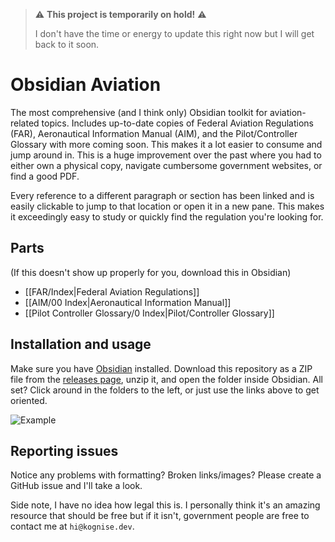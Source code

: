 > ⚠️ **This project is temporarily on hold!** ⚠️
> 
> I don't have the time or energy to update this right now but I will get back to it soon.

# Obsidian Aviation

The most comprehensive (and I think only) Obsidian toolkit for aviation-related topics. Includes up-to-date copies of Federal Aviation Regulations (FAR), Aeronautical Information Manual (AIM), and the Pilot/Controller Glossary with more coming soon. This makes it a lot easier to consume and jump around in. This is a huge improvement over the past where you had to either own a physical copy, navigate cumbersome government websites, or find a good PDF.

Every reference to a different paragraph or section has been linked and is easily clickable to jump to that location or open it in a new pane. This makes it exceedingly easy to study or quickly find the regulation you're looking for. 

## Parts

(If this doesn't show up properly for you, download this in Obsidian)

- [[FAR/Index|Federal Aviation Regulations]]
- [[AIM/00 Index|Aeronautical Information Manual]]
- [[Pilot Controller Glossary/0 Index|Pilot/Controller Glossary]]

## Installation and usage

Make sure you have [Obsidian](https://obsidian.md/) installed. Download this repository as a ZIP file from the [releases page](https://github.com/kognise/obsidian-aviation/releases/latest), unzip it, and open the folder inside Obsidian. All set? Click around in the folders to the left, or just use the links above to get oriented.

![Example](https://doggo.ninja/OZFOZq.png)

## Reporting issues

Notice any problems with formatting? Broken links/images? Please create a GitHub issue and I'll take a look.

Side note, I have no idea how legal this is. I personally think it's an amazing resource that should be free but if it isn't, government people are free to contact me at `hi@kognise.dev`.
